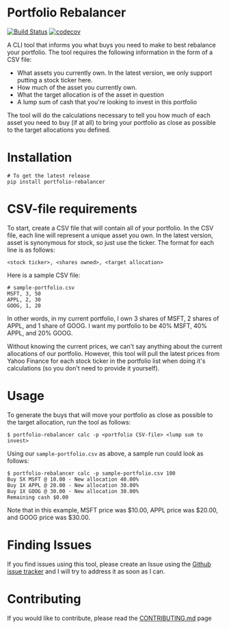 Portfolio Rebalancer
=
[![Build Status](https://travis-ci.com/EmilMaric/ws-rebalancer.svg?branch=main)](https://travis-ci.com/EmilMaric/ws-rebalancer)
[![codecov](https://codecov.io/gh/EmilMaric/ws-rebalancer/branch/main/graph/badge.svg?token=XJ371LIRJB)](https://codecov.io/gh/EmilMaric/ws-rebalancer)

A CLI tool that informs you what buys you need to make to best rebalance your portfolio. The tool requires the following information in the form of a
CSV file:
- What assets you currently own. In the latest version, we only support putting a stock ticker here.
- How much of the asset you currently own.
- What the target allocation is of the asset in question
- A lump sum of cash that you're looking to invest in this portfolio

The tool will do the calculations necessary to tell you how much of each asset you need to buy (if at all) to bring your portfolio as close as
possible to the target allocations you defined.

# Installation
```
# To get the latest release
pip install portfolio-rebalancer
```

# CSV-file requirements
To start, create a CSV file that will contain all of your portfolio. In the CSV file, each line will represent a unique asset you own. In the latest
version, asset is synonymous for stock, so just use the ticker. The format for each line is as follows:
```
<stock ticker>, <shares owned>, <target allocation>
```

Here is a sample CSV file:
```
# sample-portfolio.csv
MSFT, 3, 50
APPL, 2, 30
GOOG, 1, 20
```

In other words, in my current portfolio, I own 3 shares of MSFT, 2 shares of APPL, and 1 share of GOOG. I want my portfolio to be 40% MSFT, 40% APPL,
and 20% GOOG.

Without knowing the current prices, we can't say anything about the current allocations of our portfolio. However, this tool will pull
the latest prices from Yahoo Finance for each stock ticker in the portfolio list when doing it's calculations (so you don't need to provide it
yourself).

# Usage
To generate the buys that will move your portfolio as close as possible to the target allocation, run the tool as follows:
```
$ portfolio-rebalancer calc -p <portfolio CSV-file> <lump sum to invest>
```

Using our `sample-portfolio.csv` as above, a sample run could look as follows:
```
$ portfolio-rebalancer calc -p sample-portfolio.csv 100
Buy 5X MSFT @ 10.00 - New allocation 40.00%
Buy 1X APPL @ 20.00 - New allocation 30.00%
Buy 1X GOOG @ 30.00 - New allocation 30.00%
Remaining cash $0.00
```
Note that in this example, MSFT price was $10.00, APPL price was $20.00, and GOOG price was $30.00.

# Finding Issues
If you find issues using this tool, please create an Issue using the [Github issue tracker](https://github.com/EmilMaric/portfolio-rebalancer/issues)
and I will try to address it as soon as I can.

# Contributing
If you would like to contribute, please read the [CONTRIBUTING.md](https://github.com/EmilMaric/portfolio-rebalancer/blob/main/CONTRIBUTING.md) page
